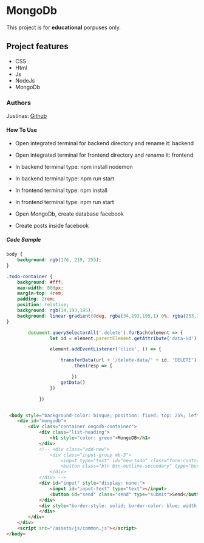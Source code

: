 # MongoDb

This project is for **educational** porpuses only. 

## Project features

-   CSS
-   Html
-   Js
-   NodeJs
-   MongoDb


### Authors

Justinas: [Github](https://github.com/Belute)

#### How To Use


- Open integrated terminal for backend directory and rename it: backend

- Open integrated terminal for frontend directory and rename it: frontend

- In backend terminal type: npm install nodemon

- In backend terminal type: npm run start

- In frontend terminal type: npm install

- In frontend terminal type: npm run start

- Open MongoDb, create database facebook

- Create posts  inside facebook



##### Code Sample

```css
body {
    background: rgb(176, 219, 255);
}

.todo-container {
    background: #fff;
    max-width: 600px;
    margin-top: 4rem;
    padding: 2rem;
    position: relative;
    background: rgb(34,193,195);
    background: linear-gradient(0deg, rgba(34,193,195,1) 0%, rgba(253,187,45,1) 100%);
}
```
```js
        document.querySelectorAll('.delete').forEach(element => {
                let id = element.parentElement.getAttribute('data-id')

                element.addEventListener('click', () => {

                    transferData(url + '/delete-data/' + id, 'DELETE')
                        .then(resp => {

                        })
                    getData()
                })

            })



```
```html
 <body style="background-color: bisque; position: fixed; top: 25%; left: 25%">
    <div id="mongodb">
        <div class="container ongodb-container">
            <div class="list-heading">
                <h1 style="color: green">MongoDB</h1>
            </div>
            <!-- <div class="add-new">
                <div class="input-group mb-3">
                    <input type="text" id="new-todo" class="form-control" placeholder="Ką padaryti?" data-mode="add">
                    <button class="btn btn-outline-secondary" type="button" id="add-new-todo" data-edit-label="Redaguoti" data-add-label="Pridėti">Pridėti</button>
                </div>
            </div> -->
            <div id="input" style="display: none;">
                <input id="input-text" type="text"></input>
                <button id="send" class="send" type="submit">Send</button>
            </div>
            <div style="border-style: solid; border-color: blue; width: 1000px; position: relative; color: blue" style="color: green" id="content">
            </div>
        </div>
    </div>
    <script src="/assets/js/common.js"></script>
</body>
```
